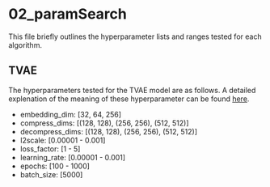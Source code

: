 # 02_paramSearch
This file briefly outlines the hyperparameter lists and ranges tested for each algorithm.

## TVAE
The hyperparameters tested for the TVAE model are as follows. A detailed explenation of the meaning of these hyperparameter can be found [here](https://docs.sdv.dev/sdv/single-table-data/modeling/synthesizers/tvaesynthesizer).
- embedding_dim: [32, 64, 256]
- compress_dims: [(128, 128), (256, 256), (512, 512)]
- decompress_dims: [(128, 128), (256, 256), (512, 512)]
- l2scale: [0.00001 - 0.001]
- loss_factor: [1 - 5]
- learning_rate: [0.00001 - 0.001]
- epochs: [100 - 1000]
- batch_size: [5000]